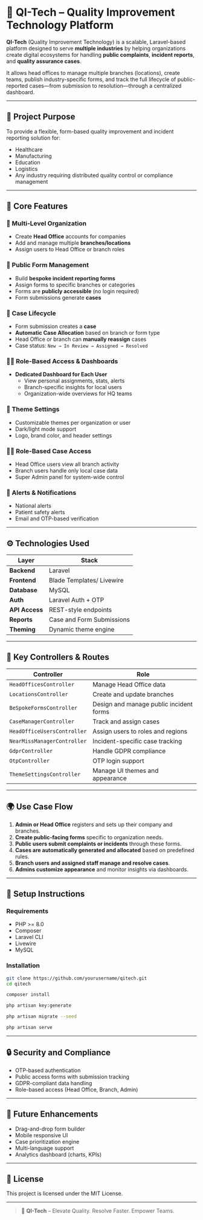 # 🏢 QI-Tech – Quality Improvement Technology Platform

**QI-Tech** (Quality Improvement Technology) is a scalable, Laravel-based platform designed to serve **multiple industries** by helping organizations create digital ecosystems for handling **public complaints**, **incident reports**, and **quality assurance cases**.

It allows head offices to manage multiple branches (locations), create teams, publish industry-specific forms, and track the full lifecycle of public-reported cases—from submission to resolution—through a centralized dashboard.

---

## 🎯 Project Purpose

To provide a flexible, form-based quality improvement and incident reporting solution for:
- Healthcare
- Manufacturing
- Education
- Logistics
- Any industry requiring distributed quality control or compliance management

---

## 🌟 Core Features

### 🏬 Multi-Level Organization
- Create **Head Office** accounts for companies
- Add and manage multiple **branches/locations**
- Assign users to Head Office or branch roles

### 📄 Public Form Management
- Build **bespoke incident reporting forms**
- Assign forms to specific branches or categories
- Forms are **publicly accessible** (no login required)
- Form submissions generate **cases**

### 📂 Case Lifecycle
- Form submission creates a **case**
- **Automatic Case Allocation** based on branch or form type
- Head Office or branch can **manually reassign** cases
- Case status: `New → In Review → Assigned → Resolved`

### 🧑‍💼 Role-Based Access & Dashboards
- **Dedicated Dashboard for Each User**
  - View personal assignments, stats, alerts
  - Branch-specific insights for local users
  - Organization-wide overviews for HQ teams

### 🎨 Theme Settings
- Customizable themes per organization or user
- Dark/light mode support
- Logo, brand color, and header settings

### 👩‍💼 Role-Based Case Access
- Head Office users view all branch activity
- Branch users handle only local case data
- Super Admin panel for system-wide control

### 📢 Alerts & Notifications
- National alerts
- Patient safety alerts
- Email and OTP-based verification

---

## ⚙️ Technologies Used

| Layer         | Stack                        |
|---------------|------------------------------|
| **Backend**   | Laravel                      |
| **Frontend**  | Blade Templates/ Livewire    |
| **Database**  | MySQL               |
| **Auth**      | Laravel Auth + OTP           |
| **API Access**| REST-style endpoints         |
| **Reports**   | Case and Form Submissions    |
| **Theming**   | Dynamic theme engine         |

---

## 📡 Key Controllers & Routes

| Controller                          | Role                                                |
|-------------------------------------|-----------------------------------------------------|
| `HeadOfficesController`            | Manage Head Office data                             |
| `LocationsController`              | Create and update branches                          |
| `BeSpokeFormsController`           | Design and manage public incident forms             |
| `CaseManagerController`            | Track and assign cases                              |
| `HeadOfficeUsersController`        | Assign users to roles and regions                   |
| `NearMissManagerController`        | Incident-specific case tracking                     |
| `GdprController`                   | Handle GDPR compliance                              |
| `OtpController`                    | OTP login support                                   |
| `ThemeSettingsController`          | Manage UI themes and appearance                     |

---

## 🌍 Use Case Flow

1. **Admin or Head Office** registers and sets up their company and branches.
2. **Create public-facing forms** specific to organization needs.
3. **Public users submit complaints or incidents** through these forms.
4. **Cases are automatically generated and allocated** based on predefined rules.
5. **Branch users and assigned staff manage and resolve cases**.
6. **Admins customize appearance** and monitor insights via dashboards.

---

## 🚀 Setup Instructions

### Requirements
- PHP >= 8.0
- Composer
- Laravel CLI
- Livewire
- MySQL

### Installation

```bash
git clone https://github.com/yourusername/qitech.git
cd qitech

composer install

php artisan key:generate

php artisan migrate --seed

php artisan serve
```

---

## 🔒 Security and Compliance

- OTP-based authentication
- Public access forms with submission tracking
- GDPR-compliant data handling
- Role-based access (Head Office, Branch, Admin)

---

## 🧪 Future Enhancements

- Drag-and-drop form builder
- Mobile responsive UI
- Case prioritization engine
- Multi-language support
- Analytics dashboard (charts, KPIs)

---


## 📜 License

This project is licensed under the MIT License.

---

> 🧠 **QI-Tech** – Elevate Quality. Resolve Faster. Empower Teams.

